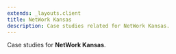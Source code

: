 ```yaml
---
extends: _layouts.client
title: NetWork Kansas
description: Case studies related for NetWork Kansas.
---
```


Case studies for **NetWork Kansas**.
